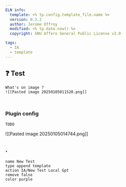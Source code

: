 ```yaml
---
ELN info:
  template: <% tp.config.template_file.name %>
  version: 0.3.2
  author: Jerome Offroy
  modified: <% tp.date.now() %>
  copyright: GNU Affero General Public License v3.0

tags:
  - IA
  - template
---
```


## ❓ Test

```ad-success
What's on image ?
![[Pasted image 20250105011520.png]]



```

### Plugin config

```
TODO
```
![[Pasted image 20250105014744.png]]

## .
```button
name New Test
type append template
action IA/New Test Local Gpt
remove false
color purple
```
